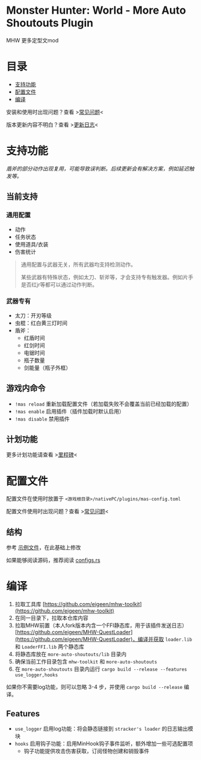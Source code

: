 # Monster Hunter: World - More Auto Shoutouts Plugin

MHW 更多定型文mod

# 目录

- [支持功能](#支持功能)
- [配置文件](#配置文件)
- [编译](#编译)

安装和使用时出现问题？查看 >[常见问题](https://git.eigeen.com/eigeen/more-auto-shoutouts-docs)<

版本更新内容不明白？查看 >[更新日志](CHANGELOG.md)<

# 支持功能

*盾斧的部分动作出现复用，可能导致误判断。后续更新会有解决方案，例如延迟触发等。*

## 当前支持

### 通用配置

- 动作
- 任务状态
- 使用道具/衣装
- 伤害统计

> 通用配置与武器无关，所有武器均支持检测动作。
> 
> 某些武器有特殊状态，例如太刀、斩斧等，才会支持专有触发器。例如片手是否红jr等都可以通过动作判断。

### 武器专有

- 太刀：开刃等级
- 虫棍：红白黄三灯时间
- 盾斧：
    - 红盾时间
    - 红剑时间
    - 电锯时间
    - 瓶子数量
    - 剑能量（瓶子外框）

## 游戏内命令

- `!mas reload` 重新加载配置文件（若加载失败不会覆盖当前已经加载的配置）
- `!mas enable` 启用插件（插件加载时默认启用）
- `!mas disable` 禁用插件

## 计划功能

更多计划功能请查看 >[里程碑](https://github.com/eigeen/more-auto-shoutouts/milestones)<

# 配置文件

配置文件在使用时放置于 `<游戏根目录>/nativePC/plugins/mas-config.toml`

配置文件使用时出现问题？查看 >[常见问题](https://git.eigeen.com/eigeen/more-auto-shoutouts-docs)<

## 结构

参考 [示例文件](mas-config.example.toml)，在此基础上修改

如果能够阅读源码，推荐阅读 [configs.rs](src/configs.rs)

# 编译

1. 拉取工具库 [https://github.com/eigeen/mhw-toolkit](https://github.com/eigeen/mhw-toolkit)
2. 在同一目录下，拉取本仓库内容
3. 拉取MHW前置（本人fork版本内含一个FFI静态库，用于该插件发送日志） [https://github.com/eigeen/MHW-QuestLoader](https://github.com/eigeen/MHW-QuestLoader)，编译并获取 `loader.lib` 和 `LoaderFFI.lib` 两个静态库
4. 将静态库放在 `more-auto-shoutouts/lib` 目录内
5. 确保当前工作目录包含 `mhw-toolkit` 和 `more-auto-shoutouts`
6. 在 `more-auto-shoutouts` 目录内运行 `cargo build --release --features use_logger,hooks`

如果你不需要log功能，则可以忽略 3-4 步，并使用 `cargo build --release` 编译。

## Features

- `use_logger` 启用log功能：将会静态链接到 `stracker's loader` 的日志输出模块
- `hooks` 启用钩子功能：启用MinHook钩子事件监听，额外增加一些可选配置项
  - 钩子功能提供攻击伤害获取，订阅怪物创建和销毁事件
